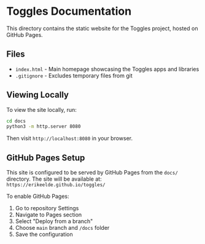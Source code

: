 # Toggles Documentation

This directory contains the static website for the Toggles project, hosted on GitHub Pages.

## Files

- `index.html` - Main homepage showcasing the Toggles apps and libraries
- `.gitignore` - Excludes temporary files from git

## Viewing Locally

To view the site locally, run:

```bash
cd docs
python3 -m http.server 8080
```

Then visit `http://localhost:8080` in your browser.

## GitHub Pages Setup

This site is configured to be served by GitHub Pages from the `docs/` directory. The site will be available at:
`https://erikeelde.github.io/toggles/`

To enable GitHub Pages:
1. Go to repository Settings
2. Navigate to Pages section  
3. Select "Deploy from a branch"
4. Choose `main` branch and `/docs` folder
5. Save the configuration